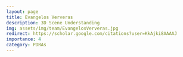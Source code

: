 ```yaml
---
layout: page
title: Evangelos Ververas
description: 3D Scene Understanding
img: assets/img/team/EvangelosVerveras.jpg
redirect: https://scholar.google.com/citations?user=KkAjki8AAAAJ
importance: 4
category: PDRAs
---
```

